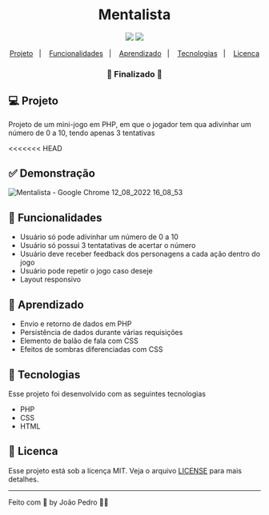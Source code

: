 <h1 align="center">
  Mentalista
</h1>

<p align="center">
  <img src="https://img.shields.io/badge/last%20commit-october-blue" />
  <img src="https://img.shields.io/badge/license-MIT-success"/>
</p>

<p align="center">
  <a href="#-projeto">Projeto</a>&nbsp;&nbsp;&nbsp;|&nbsp;&nbsp;&nbsp;
  <a href="#-funcionalidades">Funcionalidades</a>&nbsp;&nbsp;&nbsp;|&nbsp;&nbsp;&nbsp;
  <a href="#-aprendizado">Aprendizado</a>&nbsp;&nbsp;&nbsp;|&nbsp;&nbsp;&nbsp;
  <a href="#-tecnologias">Tecnologias</a>&nbsp;&nbsp;&nbsp;|&nbsp;&nbsp;&nbsp;
  <a href="#-licenca">Licenca</a>
</p>

<h3 align="center"> 
🚧  Finalizado  🚧
</h3>

## 💻 Projeto

Projeto de um mini-jogo em PHP, em que o jogador tem qua adivinhar um número de 0 a 10, tendo apenas 3 tentativas

<<<<<<< HEAD
## ✅ Demonstração
![Mentalista - Google Chrome 12_08_2022 16_08_53](https://user-images.githubusercontent.com/93893533/184433131-1b38ad76-1587-4f7f-9610-7054e69c859a.png)


## 🔗 Funcionalidades
- Usuário só pode adivinhar um número de 0 a 10
- Usuário só possui 3 tentatativas de acertar o número
- Usuário deve receber feedback dos personagens a cada ação dentro do jogo
- Usuário pode repetir o jogo caso deseje
- Layout responsivo

## 📖 Aprendizado
- Envio e retorno de dados em PHP
- Persistência de dados durante várias requisições
- Elemento de balão de fala com CSS 
- Efeitos de sombras diferenciadas com CSS

## 🚀 Tecnologias
Esse projeto foi desenvolvido com as seguintes tecnologias

- PHP
- CSS
- HTML

## :memo: Licenca

Esse projeto está sob a licença MIT. Veja o arquivo [LICENSE](LICENSE) para mais detalhes.

---

Feito com 💜 by João Pedro 👋🏻
